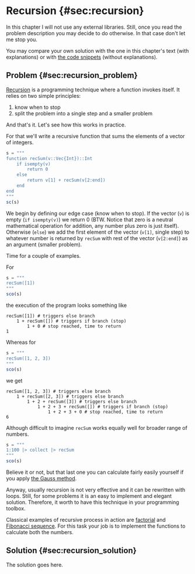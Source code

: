 # Recursion {#sec:recursion}

In this chapter I will not use any external libraries. Still, once you read the
problem description you may decide to do otherwise. In that case don't let me
stop you.

You may compare your own solution with the one in this chapter's text (with
explanations) or with [the code
snippets](https://github.com/b-lukaszuk/BS_wJ_eng/tree/main/code_snippets/matrix_multiplication)
(without explanations).

## Problem {#sec:recursion_problem}

[Recursion](https://en.wikipedia.org/wiki/Recursion_(computer_science)) is a
programming technique where a function invokes itself. It relies on two simple
principles:

1. know when to stop
2. split the problem into a single step and a smaller problem

And that's it. Let's see how this works in practice.

For that we'll write a recursive function that sums the elements of a vector of
integers.

```jl
s = """
function recSum(v::Vec{Int})::Int
    if isempty(v)
        return 0
    else
        return v[1] + recSum(v[2:end])
    end
end
"""
sc(s)
```

We begin by defining our edge case (know when to stop). If the vector (`v`) is
empty (`if isempty(v)`) we return 0 (BTW. Notice that zero is a neutral
mathematical operation for addition, any number plus zero is just itself).
Otherwise (`else`) we add the first element of the vector (`v[1]`, single step)
to whatever number is returned by `recSum` with rest of the vector (`v[2:end]`)
as an argument (smaller problem).

Time for a couple of examples.

For

```jl
s = """
recSum([1])
"""
sco(s)
```

the execution of the program looks something like

```
recSum([1]) # triggers else branch
	1 + recSum([]) # triggers if branch (stop)
		1 + 0 # stop reached, time to return
1
```

Whereas for

```jl
s = """
recSum([1, 2, 3])
"""
sco(s)
```

we get

```
recSum([1, 2, 3]) # triggers else branch
	1 + recSum([2, 3]) # triggers else branch
		1 + 2 + recSum([3]) # triggers else branch
			1 + 2 + 3 + recSum([]) # triggers if branch (stop)
				1 + 2 + 3 + 0 # stop reached, time to return
6
```

Although difficult to imagine `recSum` works equally well for broader range of
numbers.

```jl
s = """
1:100 |> collect |> recSum
"""
sco(s)
```

Believe it or not, but that last one you can calculate fairly easily yourself if
you apply [the Gauss
method](https://www.nctm.org/Publications/TCM-blog/Blog/The-Story-of-Gauss/).

Anyway, usually recursion is not very effective and it can be rewritten with
loops. Still, for some problems it is an easy to implement and elegant
solution. Therefore, it worth to have this technique in your programming
toolbox.

Classical examples of recursive process in action are
[factorial](https://en.wikipedia.org/wiki/Factorial) and [Fibonacci
sequence](https://en.wikipedia.org/wiki/Fibonacci_sequence). For this task your
job is to implement the functions to calculate both the numbers.

## Solution {#sec:recursion_solution}

The solution goes here.

